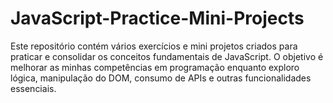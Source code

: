 # JavaScript-Practice-Mini-Projects
Este repositório contém vários exercícios e mini projetos criados para praticar e consolidar os conceitos fundamentais de JavaScript. O objetivo é melhorar as minhas competências em programação enquanto exploro lógica, manipulação do DOM, consumo de APIs e outras funcionalidades essenciais.
